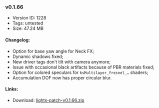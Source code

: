 ### v0.1.66

*   Version ID: 1228
*   Tags: untested
*   Size: 47.24 MB

#### Changelog:

*   Option for base yaw angle for Neck FX;
*   Dynamic shadows fixed;
*   New driver tags don’t tilt with camera anymore;
*   Issue with occasional black artifacts because of PBR materials fixed;
*   Option for colored speculars for `ksMultilayer_fresnel_…` shaders;
*   Accumulation DOF now has proper circular blur.

#### Links:

*   Download: [lights-patch-v0.1.66.zip](?get=0.1.66)
